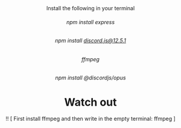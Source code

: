 <div align="center"> Install the following in your terminal </div>


###### <div align="center"> npm install express </div>
###### <div align="center"> npm install discord.js@12.5.1 </div>
###### <div align="center"> ffmpeg </div>
###### <div align="center"> npm install @discordjs/opus </div>


# <div align="center"> Watch out </div>
<div align="center">!! [ First install ffmpeg and then write in the empty terminal: ffmpeg ] </div>
